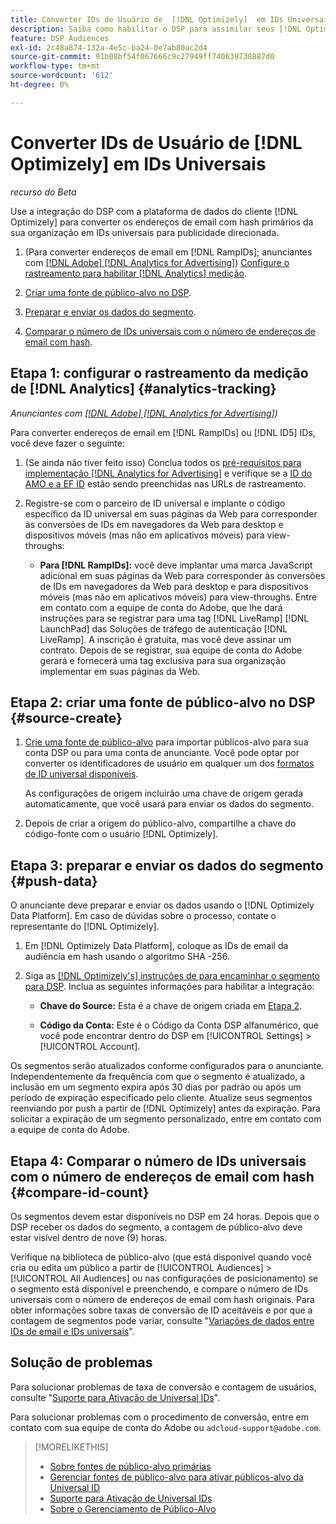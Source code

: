 ```yaml
---
title: Converter IDs de Usuário de  [!DNL Optimizely]  em IDs Universais
description: Saiba como habilitar o DSP para assimilar seus [!DNL Optimizely] segmentos primários.
feature: DSP Audiences
exl-id: 2c48a874-132a-4e5c-ba24-0e7ab80ac2d4
source-git-commit: 91b08bf54f067666c9c27949ff740639738887d0
workflow-type: tm+mt
source-wordcount: '612'
ht-degree: 0%

---
```


# Converter IDs de Usuário de [!DNL Optimizely] em IDs Universais

*recurso do Beta*

Use a integração do DSP com a plataforma de dados do cliente [!DNL Optimizely] para converter os endereços de email com hash primários da sua organização em IDs universais para publicidade direcionada.

1. (Para converter endereços de email em [!DNL RampIDs]<!-- or [!DNL ID5] IDs -->; anunciantes com [[!DNL Adobe] [!DNL Analytics for Advertising]](/help/integrations/analytics/overview.md)) [Configure o rastreamento para habilitar [!DNL Analytics] medição](#analytics-tracking).

1. [Criar uma fonte de público-alvo no DSP](#source-create).

1. [Preparar e enviar os dados do segmento](#push-data).

1. [Comparar o número de IDs universais com o número de endereços de email com hash](#compare-id-count).

## Etapa 1: configurar o rastreamento da medição de [!DNL Analytics] {#analytics-tracking}

*Anunciantes com [[!DNL Adobe] [!DNL Analytics for Advertising]](/help/integrations/analytics/overview.md))*

Para converter endereços de email em [!DNL RampIDs] ou [!DNL ID5] IDs, você deve fazer o seguinte:

1. (Se ainda não tiver feito isso) Conclua todos os [pré-requisitos para implementação [!DNL Analytics for Advertising]](/help/integrations/analytics/prerequisites.md) e verifique se a [ID do AMO e a EF ID](/help/integrations/analytics/ids.md) estão sendo preenchidas nas URLs de rastreamento.

1. Registre-se com o parceiro de ID universal e implante o código específico da ID universal em suas páginas da Web para corresponder às conversões de IDs em navegadores da Web para desktop e dispositivos móveis (mas não em aplicativos móveis) para view-throughs:

   * **Para [!DNL RampIDs]:** você deve implantar uma marca JavaScript adicional em suas páginas da Web para corresponder às conversões de IDs em navegadores da Web para desktop e para dispositivos móveis (mas não em aplicativos móveis) para view-throughs. Entre em contato com a equipe de conta do Adobe, que lhe dará instruções para se registrar para uma tag [!DNL LiveRamp] [!DNL LaunchPad] das Soluções de tráfego de autenticação [!DNL LiveRamp]. A inscrição é gratuita, mas você deve assinar um contrato. Depois de se registrar, sua equipe de conta do Adobe gerará e fornecerá uma tag exclusiva para sua organização implementar em suas páginas da Web.

## Etapa 2: criar uma fonte de público-alvo no DSP {#source-create}

1. [Crie uma fonte de público-alvo](source-manage.md) para importar públicos-alvo para sua conta DSP ou para uma conta de anunciante. Você pode optar por converter os identificadores de usuário em qualquer um dos [formatos de ID universal disponíveis](source-about.md).

   As configurações de origem incluirão uma chave de origem gerada automaticamente, que você usará para enviar os dados do segmento.

1. Depois de criar a origem do público-alvo, compartilhe a chave do código-fonte com o usuário [!DNL Optimizely].

## Etapa 3: preparar e enviar os dados do segmento {#push-data}

O anunciante deve preparar e enviar os dados usando o [!DNL Optimizely Data Platform]. Em caso de dúvidas sobre o processo, contate o representante do [!DNL Optimizely].

1. Em [!DNL Optimizely Data Platform], coloque as IDs de email da audiência em hash usando o algoritmo SHA -256.

1. Siga as [[!DNL Optimizely's] instruções de para encaminhar o segmento para DSP](https://support.optimizely.com/hc/en-us/articles/27974930963981-Integrate-Adobe-Ads). Inclua as seguintes informações para habilitar a integração:

   * **Chave do Source:** Esta é a chave de origem criada em [Etapa 2](#source-create).

   * **Código da Conta:** Este é o Código da Conta DSP alfanumérico, que você pode encontrar dentro do DSP em [!UICONTROL Settings] > [!UICONTROL Account].

Os segmentos serão atualizados conforme configurados para o anunciante. Independentemente da frequência com que o segmento é atualizado, a inclusão em um segmento expira após 30 dias por padrão ou após um período de expiração especificado pelo cliente. Atualize seus segmentos reenviando por push a partir de [!DNL Optimizely] antes da expiração. Para solicitar a expiração de um segmento personalizado, entre em contato com a equipe de conta do Adobe.

## Etapa 4: Comparar o número de IDs universais com o número de endereços de email com hash {#compare-id-count}

Os segmentos devem estar disponíveis no DSP em 24 horas. Depois que o DSP receber os dados do segmento, a contagem de público-alvo deve estar visível dentro de nove (9) horas.

Verifique na biblioteca de público-alvo (que está disponível quando você cria ou edita um público a partir de [!UICONTROL Audiences] > [!UICONTROL All Audiences] ou nas configurações de posicionamento) se o segmento está disponível e preenchendo, e compare o número de IDs universais com o número de endereços de email com hash originais. Para obter informações sobre taxas de conversão de ID aceitáveis e por que a contagem de segmentos pode variar, consulte &quot;[Variações de dados entre IDs de email e IDs universais](#universal-ids-data-variances)&quot;.

## Solução de problemas

Para solucionar problemas de taxa de conversão e contagem de usuários, consulte &quot;[Suporte para Ativação de Universal IDs](/help/dsp/audiences/universal-ids.md)&quot;.

Para solucionar problemas com o procedimento de conversão, entre em contato com sua equipe de conta do Adobe ou `adcloud-support@adobe.com`.

>[!MORELIKETHIS]
>
>* [Sobre fontes de público-alvo primárias](/help/dsp/audiences/sources/source-about.md)
>* [Gerenciar fontes de público-alvo para ativar públicos-alvo da Universal ID](source-manage.md)
>* [Suporte para Ativação de Universal IDs](/help/dsp/audiences/universal-ids.md)
>* [Sobre o Gerenciamento de Público-Alvo](/help/dsp/audiences/audience-about.md)
